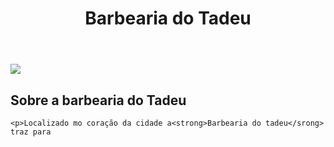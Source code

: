 <DOCTYPE html>
<html lang="pt-br">
<head>
  <meta charset="UTF-8">
  <title>Barbearia do Tadeu</title>
  <link rel="stylesheet" href="style.css">
</head>
  
<body>
  <header>
    <h1 class="titulo-principal">Barbearia do Tadeu</h1>
  </header>
<img id="banner" src="banner.jpg"
<div class="pricipal">
    <h2 class="titulo-centralizado">Sobre a barbearia do Tadeu</h2>

    <p>Localizado mo coração da cidade a<strong>Barbearia do tadeu</srong> traz para
